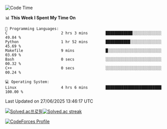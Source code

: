 
<!--START_SECTION:waka-->
![Code Time](http://img.shields.io/badge/Code%20Time-3%2C901%20hrs%2043%20mins-blue)

📊 **This Week I Spent My Time On** 

```text
💬 Programming Languages: 
C                        2 hrs 3 mins        ████████████░░░░░░░░░░░░░   49.84 % 
Python                   1 hr 52 mins        ███████████░░░░░░░░░░░░░░   45.69 % 
Makefile                 9 mins              █░░░░░░░░░░░░░░░░░░░░░░░░   03.69 % 
Bash                     0 secs              ░░░░░░░░░░░░░░░░░░░░░░░░░   00.32 % 
C++                      0 secs              ░░░░░░░░░░░░░░░░░░░░░░░░░   00.24 % 

💻 Operating System: 
Linux                    4 hrs 6 mins        █████████████████████████   100.00 % 
```


 Last Updated on 27/06/2025 13:46:17 UTC
<!--END_SECTION:waka-->


[![Solved.ac프로필](http://mazassumnida.wtf/api/generate_badge?boj=hckim96)](https://solved.ac/hckim96)[![Solved.ac streak](http://mazandi.herokuapp.com/api?handle=hckim96&theme=dark)](https://solved.ac/hckim96)


[![CodeForces Profile](https://cf.leed.at?id=hckim96)](https://codeforces.com/profile/hckim96)

